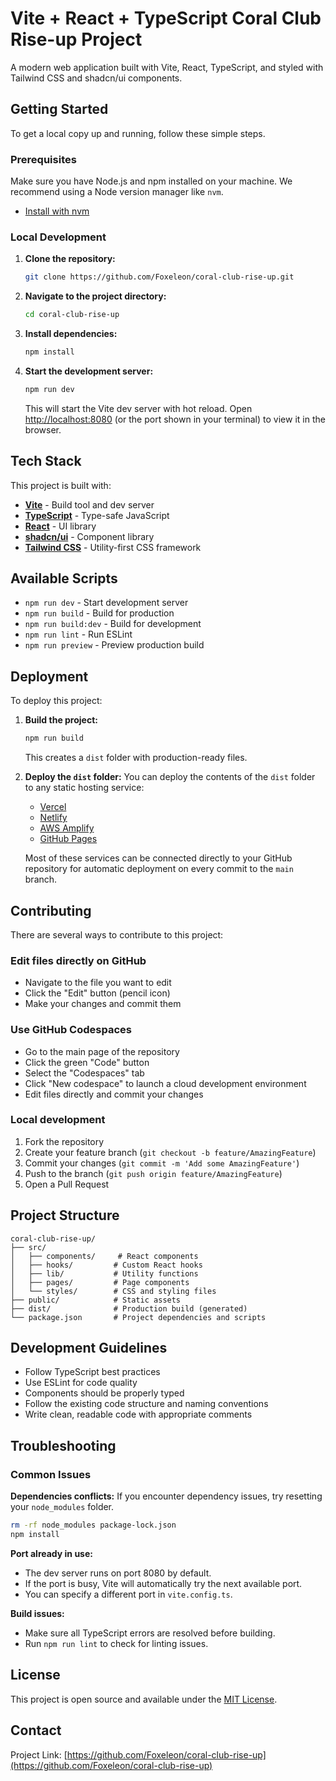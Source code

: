 # Vite + React + TypeScript Coral Club Rise-up Project

A modern web application built with Vite, React, TypeScript, and styled with Tailwind CSS and shadcn/ui components.

## Getting Started

To get a local copy up and running, follow these simple steps.

### Prerequisites

Make sure you have Node.js and npm installed on your machine. We recommend using a Node version manager like `nvm`.
- [Install with nvm](https://github.com/nvm-sh/nvm#installing-and-updating)

### Local Development

1. **Clone the repository:**
   ```sh
   git clone https://github.com/Foxeleon/coral-club-rise-up.git
   ```

2. **Navigate to the project directory:**
   ```sh
   cd coral-club-rise-up
   ```

3. **Install dependencies:**
   ```sh
   npm install
   ```

4. **Start the development server:**
   ```sh
   npm run dev
   ```
   This will start the Vite dev server with hot reload. Open [http://localhost:8080](http://localhost:8080) (or the port shown in your terminal) to view it in the browser.

## Tech Stack

This project is built with:

- **[Vite](https://vitejs.dev/)** - Build tool and dev server
- **[TypeScript](https://www.typescriptlang.org/)** - Type-safe JavaScript
- **[React](https://react.dev/)** - UI library
- **[shadcn/ui](https://ui.shadcn.com/)** - Component library
- **[Tailwind CSS](https://tailwindcss.com/)** - Utility-first CSS framework

## Available Scripts

- `npm run dev` - Start development server
- `npm run build` - Build for production
- `npm run build:dev` - Build for development
- `npm run lint` - Run ESLint
- `npm run preview` - Preview production build

## Deployment

To deploy this project:

1. **Build the project:**
   ```sh
   npm run build
   ```
   This creates a `dist` folder with production-ready files.

2. **Deploy the `dist` folder:**
   You can deploy the contents of the `dist` folder to any static hosting service:
    - [Vercel](https://vercel.com/)
    - [Netlify](https://www.netlify.com/)
    - [AWS Amplify](https://aws.amazon.com/amplify/)
    - [GitHub Pages](https://pages.github.com/)

   Most of these services can be connected directly to your GitHub repository for automatic deployment on every commit to the `main` branch.

## Contributing

There are several ways to contribute to this project:

### Edit files directly on GitHub
- Navigate to the file you want to edit
- Click the "Edit" button (pencil icon)
- Make your changes and commit them

### Use GitHub Codespaces
- Go to the main page of the repository
- Click the green "Code" button
- Select the "Codespaces" tab
- Click "New codespace" to launch a cloud development environment
- Edit files directly and commit your changes

### Local development
1. Fork the repository
2. Create your feature branch (`git checkout -b feature/AmazingFeature`)
3. Commit your changes (`git commit -m 'Add some AmazingFeature'`)
4. Push to the branch (`git push origin feature/AmazingFeature`)
5. Open a Pull Request

## Project Structure

```
coral-club-rise-up/
├── src/
│   ├── components/     # React components
│   ├── hooks/         # Custom React hooks
│   ├── lib/           # Utility functions
│   ├── pages/         # Page components
│   └── styles/        # CSS and styling files
├── public/            # Static assets
├── dist/              # Production build (generated)
└── package.json       # Project dependencies and scripts
```

## Development Guidelines

- Follow TypeScript best practices
- Use ESLint for code quality
- Components should be properly typed
- Follow the existing code structure and naming conventions
- Write clean, readable code with appropriate comments

## Troubleshooting

### Common Issues

**Dependencies conflicts:**
If you encounter dependency issues, try resetting your `node_modules` folder.
```sh
rm -rf node_modules package-lock.json
npm install
```

**Port already in use:**
- The dev server runs on port 8080 by default.
- If the port is busy, Vite will automatically try the next available port.
- You can specify a different port in `vite.config.ts`.

**Build issues:**
- Make sure all TypeScript errors are resolved before building.
- Run `npm run lint` to check for linting issues.

## License

This project is open source and available under the [MIT License](LICENSE).

## Contact

Project Link: [https://github.com/Foxeleon/coral-club-rise-up](https://github.com/Foxeleon/coral-club-rise-up)